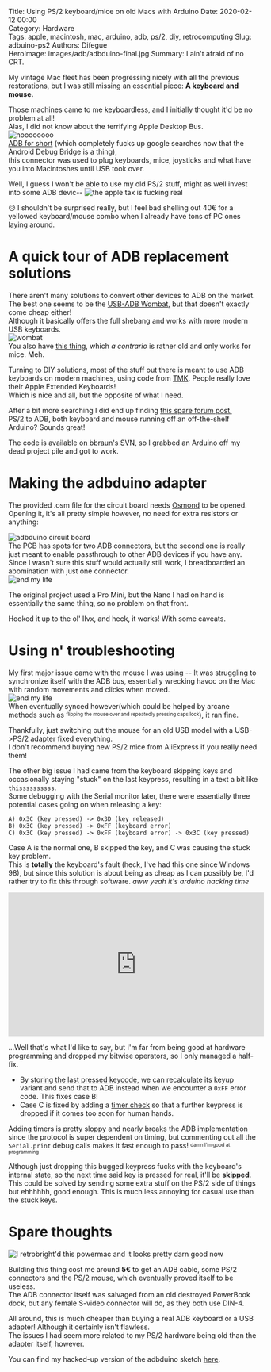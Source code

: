 Title: Using PS/2 keyboard/mice on old Macs with Arduino
Date: 2020-02-12 00:00  
Category: Hardware  
Tags: apple, macintosh, mac, arduino, adb, ps/2, diy, retrocomputing
Slug: adbuino-ps2
Authors: Difegue  
HeroImage: images/adb/adbduino-final.jpg
Summary: I ain't afraid of no CRT.  

My vintage Mac fleet has been progressing nicely with all the previous restorations, but I was still missing an essential piece: **A keyboard and mouse.**  

Those machines came to me keyboardless, and I initially thought it'd be no problem at all!  
Alas, I did not know about the terrifying Apple Desktop Bus.  
![noooooooo]({static}/images/adb/pinout.jpg)  
[ADB for short](https://en.wikipedia.org/wiki/Apple_Desktop_Bus) (which completely fucks up google searches now that the Android Debug Bridge is a thing),  
this connector was used to plug keyboards, mice, joysticks and what have you into Macintoshes until USB took over.  

Well, I guess I won't be able to use my old PS/2 stuff, might as well invest into some ADB devic--
![the apple tax is fucking real]({static}/images/adb/ebay.jpg)  

😥 I shouldn't be surprised really, but I feel bad shelling out 40€ for a yellowed keyboard/mouse combo when I already have tons of PC ones laying around.  

# A quick tour of ADB replacement solutions

There aren't many solutions to convert other devices to ADB on the market.  
The best one seems to be the [USB-ADB Wombat](https://www.bigmessowires.com/usb-wombat), but that doesn't exactly come cheap either!  
Although it basically offers the full shebang and works with more modern USB keyboards.  
![wombat]({static}/images/adb/wombat.jpg)  
You also have [this thing](http://www.geethree.com/adb/), which _a contrario_ is rather old and only works for mice. Meh.  

Turning to DIY solutions, most of the stuff out there is meant to use ADB keyboards on modern machines, using code from [TMK](https://github.com/tmk/tmk_keyboard/tree/master/converter/adb_usb). People really love their Apple Extended Keyboards!  
Which is nice and all, but the opposite of what I need.  

After a bit more searching I did end up finding [this spare forum post.](http://thinkclassic.org/viewtopic.php?id=630)  
PS/2 to ADB, both keyboard and mouse running off an off-the-shelf Arduino? Sounds great!  

The code is available [on bbraun's SVN](http://synack.net/svn/adbduino/), so I grabbed an Arduino off my dead project pile and got to work.

# Making the adbduino adapter

The provided .osm file for the circuit board needs [Osmond](https://www.osmondpcb.com/ ) to be opened.  
Opening it, it's all pretty simple however, no need for extra resistors or anything:  

![adbduino circuit board]({static}/images/adb/osmond.png)  
The PCB has spots for two ADB connectors, but the second one is really just meant to enable passthrough to other ADB devices if you have any.  
Since I wasn't sure this stuff would actually still work, I breadboarded an abomination with just one connector.  
![end my life]({static}/images/adb/adapter.jpg)  

The original project used a Pro Mini, but the Nano I had on hand is essentially the same thing, so no problem on that front.  

Hooked it up to the ol' IIvx, and heck, it works! With some caveats.  

# Using n' troubleshooting

My first major issue came with the mouse I was using -- It was struggling to synchronize itself with the ADB bus, essentially wrecking havoc on the Mac with random movements and clicks when moved.  
![end my life]({static}/images/adb/adbduino-early.jpg)  
When eventually synced however(which could be helped by arcane methods such as <sup><sub> flipping the mouse over and repeatedly pressing caps lock</sup></sub>), it ran fine.  

Thankfully, just switching out the mouse for an old USB model with a USB->PS/2 adapter fixed everything.  
I don't recommend buying new PS/2 mice from AliExpress if you really need them!  

The other big issue I had came from the keyboard skipping keys and occasionally staying "stuck" on the last keypress, resulting in a text a bit like `thissssssssss`.  
Some debugging with the Serial monitor later, there were essentially three potential cases going on when releasing a key:  

```
A) 0x3C (key pressed) -> 0x3D (key released)  
B) 0x3C (key pressed) -> 0xFF (keyboard error)  
C) 0x3C (key pressed) -> 0xFF (keyboard error) -> 0x3C (key pressed)
```  

Case A is the normal one, B skipped the key, and C was causing the stuck key problem.  
This is **totally** the keyboard's fault (heck, I've had this one since Windows 98), but since this solution is about being as cheap as I can possibly be, I'd rather try to fix this through software. _aww yeah it's arduino hacking time_  

<iframe width="516" height="290" src="https://www.youtube.com/embed/1ZsETdpmvR0" frameborder="0" allow="accelerometer; autoplay; encrypted-media; gyroscope; picture-in-picture" allowfullscreen></iframe>  

...Well that's what I'd like to say, but I'm far from being good at hardware programming and dropped my bitwise operators, so I only managed a half-fix.  

* By [storing the last pressed keycode](https://github.com/Difegue/Chaotic-Realm/blob/8c8afceb654f921774d88ac99e36613b679c1b9f/adbduino/sketch/adbuino.ino#L313), we can recalculate its keyup variant and send that to ADB instead when we encounter a `0xFF` error code. This fixes case B!  
* Case C is fixed by adding a [timer check](https://github.com/Difegue/Chaotic-Realm/blob/8c8afceb654f921774d88ac99e36613b679c1b9f/adbduino/sketch/adbuino.ino#L455) so that a further keypress is dropped if it comes too soon for human hands.  

Adding timers is pretty sloppy and nearly breaks the ADB implementation since the protocol is super dependent on timing, but commenting out all the `Serial.print` debug calls makes it fast enough to pass! <sup><sub> damn I'm good at programming</sup></sub>

Although just dropping this bugged keypress fucks with the keyboard's internal state, so the next time said key is pressed for real, it'll be **skipped**.  
This could be solved by sending some extra stuff on the PS/2 side of things but ehhhhhh, good enough. This is much less annoying for casual use than the stuck keys.  

# Spare thoughts

![I retrobright'd this powermac and it looks pretty darn good now]({static}/images/adb/adbduino-final.jpg)  

Building this thing cost me around **5€** to get an ADB cable, some PS/2 connectors and the PS/2 mouse, which eventually proved itself to be useless.  
The ADB connector itself was salvaged from an old destroyed PowerBook dock, but any female S-video connector will do, as they both use DIN-4.  

All around, this is much cheaper than buying a real ADB keyboard or a USB adapter! Although it certainly isn't flawless.  
The issues I had seem more related to my PS/2 hardware being old than the adapter itself, however.  

You can find my hacked-up version of the adbduino sketch [here](https://github.com/Difegue/Chaotic-Realm/tree/master/adbduino).  
